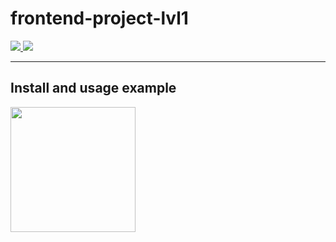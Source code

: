 # frontend-project-lvl1
<p>
  <a href="https://github.com/NahshonYermiyahu/frontend-project-lvl1/actions">
    <img src="https://github.com/NahshonYermiyahu/frontend-project-lvl1/workflows/Node%20CI/badge.svg">
  </a>
  <a href="https://codeclimate.com/github/codeclimate/codeclimate/maintainability">
    <img src="https://api.codeclimate.com/v1/badges/a99a88d28ad37a79dbf6/maintainability" />
  </a> 
</p>
<hr>
<h2>
  Install and usage example
</h2>
<div>
   <a href="https://asciinema.org/a/hNzugS14v0ghCo5wDquBL9zaN" target="_blank">
     <img src="https://asciinema.org/a/hNzugS14v0ghCo5wDquBL9zaN.svg" width ="200"/>
  </a>
</div>

